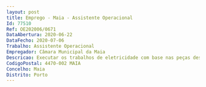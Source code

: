 ```yaml
--- 
layout: post
title: Emprego - Maia - Assistente Operacional
Id: 77510
Ref: OE202006/0671
DataAbertura: 2020-06-22
DataFecho: 2020-07-06
Trabalho: Assistente Operacional
Empregador: Câmara Municipal da Maia
Descricao: Executar os trabalhos de eletricidade com base nas peças desenhadas dos projetos  Zelar pela manutenção preventiva e curativa dos equipamentos, aparelhos e estruturas elétricas  Vigiar as instalações e a segurança dos utilizadores em matéria de eletricidade  Efetuar a manutenção e reparações no domínio da energia, sobretudo elétrica  montagem e desmontagem de equipamentos, bem como instalações elétricas, reparação de avarias e substituição de material elétrico  Efetuar a limpeza dos equipamentos e ferramentas
CodigoPostal: 4470-002 MAIA
Concelho: Maia
Distrito: Porto
--- 
```

